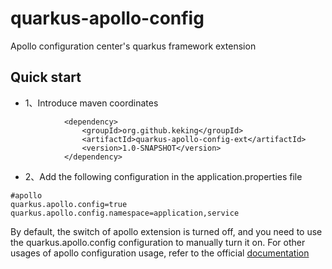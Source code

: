 # quarkus-apollo-config
Apollo configuration center's quarkus framework extension

## Quick start
- 1、Introduce maven coordinates
```
            <dependency>
                <groupId>org.github.keking</groupId>
                <artifactId>quarkus-apollo-config-ext</artifactId>
                <version>1.0-SNAPSHOT</version>
            </dependency>
```
- 2、Add the following configuration in the application.properties file
```
#apollo
quarkus.apollo.config=true
quarkus.apollo.config.namespace=application,service
```
By default, the switch of apollo extension is turned off, and you need to use the quarkus.apollo.config configuration to manually turn it on. For other usages of apollo configuration usage, refer to the official [documentation](https://github.com/ctripcorp/apollo/wiki/Java%E5%AE%A2%E6%88%B7%E7%AB%AF%E4%BD%BF%E7%94%A8%E6%8C%87%E5%8D%97)
